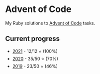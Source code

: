 # Advent of Code

My Ruby solutions to [Advent of Code](https://adventofcode.com) tasks.

## Current progress

* [2021](/2021) - 12/12 ⭐ (100%)
* [2020](/2020) - 35/50 ⭐ (70%)
* [2019](/2019) - 23/50 ⭐ (46%)
